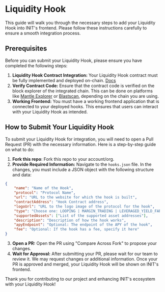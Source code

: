 # Liquidity Hook

This guide will walk you through the necessary steps to add your Liquidity Hook into INIT's frontend. Please follow these instructions carefully to ensure a smooth integration process.

## Prerequisites

Before you can submit your Liquidity Hook, please ensure you have completed the following steps:

1. **Liquidity Hook Contract Integration:** Your Liquidity Hook contract must be fully implemented and deployed on-chain. [Docs](https://dev.init.capital/)
2. **Verify Contract Code:** Ensure that the contract code is verified on the block explorer of the integrated chain. This can be done on platforms like [Mantle Explorer](https://explorer.mantle.xyz/) or [Blastscan](https://blastscan.io), depending on the chain you are using.
3. **Working Frontend:** You must have a working frontend application that is connected to your deployed hooks. This ensures that users can interact with your Liquidity Hook as intended.

## How to Submit Your Liquidity Hook

To submit your Liquidity Hook for integration, you will need to open a Pull Request (PR) with the necessary information. Here is a step-by-step guide on what to do:

1. **Fork this repo**: Fork this repo to your account/org.
2. **Provide Required Information:** Navigate to the `hooks.json` file. In the changes, you must include a JSON object with the following structure and data:

```json
{
    "name": "Name of the Hook",
    "protocol": "Protocol Name",
    "url": "URL to the website for which the hook is built",
    "contractAddress": "Hook Contract address",
    "logoUrl": "URL to the logo image of the protocol for the hook",
    "type": "Choose one: LOOPING | MARGIN_TRADING | LEVERAGED_YIELD_FARMING | VAULT | YIELD_STRATEGY",
    "supportedAssets": ["List of the supported asset addresses"],
    "description": "Description of how the hook works",
    "apyEndpoint": "Optional: The endpoint of the APY of the hook",
    "fee": "Optional: If the hook has a fee, specify it here"
}
```
3. **Open a PR:** Open the PR using "Compare Across Fork" to propose your changes.
4. **Wait for Approval:** After submitting your PR, please wait for our team to review it. We may request changes or additional information. Once your PR is approved and merged, your Liquidity Hook will be shown on INIT's frontend.

Thank you for contributing to our project and enhancing INIT's ecosystem with your Liquidity Hook!

